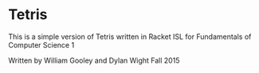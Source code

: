 # Tetris
This is a simple version of Tetris written in Racket ISL for Fundamentals of Computer Science 1

Written by William Gooley and Dylan Wight Fall 2015
